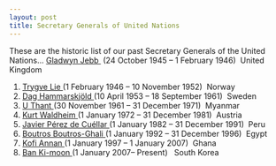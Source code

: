 ```yaml
---
layout: post
title: Secretary Generals of United Nations
---
```


These are the historic list of our past Secretary Generals of the United Nations... [Gladwyn Jebb ](http://en.wikipedia.org/wiki/Gladwyn_Jebb) (24 October 1945 – 1 February 1946)  United Kingdom

1. [Trygve Lie ](http://en.wikipedia.org/wiki/Trygve_Lie)(1 February 1946 – 10 November 1952)  Norway
2. [Dag Hammarskjöld ](http://en.wikipedia.org/wiki/Dag_Hammarskj%C3%B6ld)(10 April 1953 – 18 September 1961)  Sweden
3. [U Thant ](http://en.wikipedia.org/wiki/U_Thant)(30 November 1961 – 31 December 1971)  Myanmar
4. [Kurt Waldheim ](http://en.wikipedia.org/wiki/Kurt_Waldheim)(1 January 1972 – 31 December 1981)  Austria
5. [Javier Pérez de Cuéllar ](http://en.wikipedia.org/wiki/Javier_P%C3%A9rez_de_Cu%C3%A9llar)(1 January 1982 – 31 December 1991)  Peru
6. [Boutros Boutros-Ghali ](http://en.wikipedia.org/wiki/Boutros_Boutros-Ghali)(1 January 1992 – 31 December 1996)  Egypt
7. [Kofi Annan ](http://en.wikipedia.org/wiki/Kofi_Annan)(1 January 1997 – 1 January 2007)  Ghana
8. [Ban Ki-moon ](http://en.wikipedia.org/wiki/Ban_Ki-moon)(1 January 2007– Present)   South Korea

